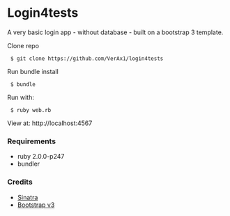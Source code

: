 Login4tests
===========

A very basic login app - without database - built on a bootstrap 3 template. 

Clone repo
```
 $ git clone https://github.com/VerAx1/login4tests
```
Run bundle install
```
 $ bundle
```
Run with:
```
 $ ruby web.rb
```
View at: http://localhost:4567

### Requirements

- ruby 2.0.0-p247
- bundler

### Credits

* [Sinatra][sinatra]
* [Bootstrap v3][bootstrap]

[sinatra]: https://github.com/sinatra/sinatra "Sinatra repo"
[bootstrap]: http://getbootstrap.com/ "Bootstrap"
